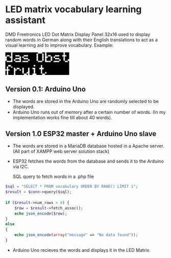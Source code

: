 # LED matrix vocabulary learning assistant
DMD Freetronics LED Dot Matrix Display Panel 32x16 used to display random words in German along with their English translations to act as a visual learning aid to improve vocabulary.
Example:

<img src="sample_pxlart.png" alt="drawing" width="200"/>

## Version 0.1: Arduino Uno
- The words are stored in the Arduino Uno are randomly selected to be displayed.
- Arduino Uno runs out of memory after a certain number of words. (In my implementation works fine till about 40 words).

## Version 1.0 ESP32 master + Arduino Uno slave
- The words are stored in a MariaDB database hosted in a Apache server. (All part of XAMPP web server solution stack)
- ESP32 fetches the words from the database and sends it to the Arduino via I2C.

	SQL query to fetch words in a .php file
```php
$sql = "SELECT * FROM vocabulary ORDER BY RAND() LIMIT 1";
$result = $conn->query($sql);

if ($result->num_rows > 0) {
    $row = $result->fetch_assoc();
    echo json_encode($row);
} 
else 
{
    echo json_encode(array("message" => "No data found"));
}
```
- Arduino Uno recieves the words and displays it in the LED Matrix.